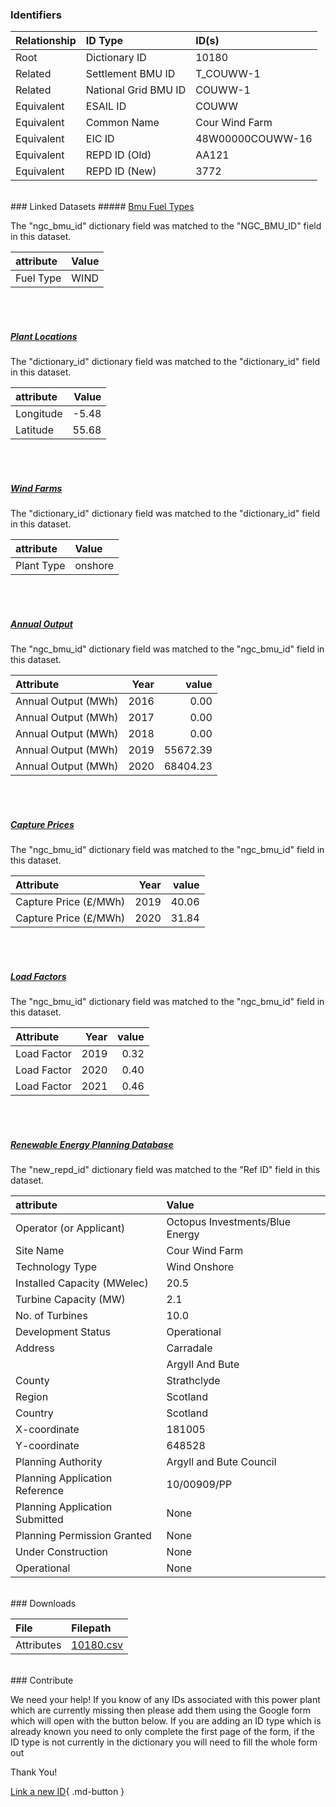 ### Identifiers

| Relationship   | ID Type              | ID(s)            |
|:---------------|:---------------------|:-----------------|
| Root           | Dictionary ID        | 10180            |
| Related        | Settlement BMU ID    | T_COUWW-1        |
| Related        | National Grid BMU ID | COUWW-1          |
| Equivalent     | ESAIL ID             | COUWW            |
| Equivalent     | Common Name          | Cour Wind Farm   |
| Equivalent     | EIC ID               | 48W00000COUWW-16 |
| Equivalent     | REPD ID (Old)        | AA121            |
| Equivalent     | REPD ID (New)        | 3772             |

<br>
### Linked Datasets
##### <a href="https://osuked.github.io/Power-Station-Dictionary/datasets/bmu-fuel-types">Bmu Fuel Types</a>



The "ngc_bmu_id" dictionary field was matched to the "NGC_BMU_ID" field in this dataset.

| attribute   | Value   |
|:------------|:--------|
| Fuel Type   | WIND    |

<br><br>
##### <a href="https://osuked.github.io/Power-Station-Dictionary/datasets/plant-locations">Plant Locations</a>



The "dictionary_id" dictionary field was matched to the "dictionary_id" field in this dataset.

| attribute   |   Value |
|:------------|--------:|
| Longitude   |   -5.48 |
| Latitude    |   55.68 |

<br><br>
##### <a href="https://osuked.github.io/Power-Station-Dictionary/datasets/wind-farms">Wind Farms</a>



The "dictionary_id" dictionary field was matched to the "dictionary_id" field in this dataset.

| attribute   | Value   |
|:------------|:--------|
| Plant Type  | onshore |

<br><br>
##### <a href="https://osuked.github.io/Power-Station-Dictionary/datasets/annual-output">Annual Output</a>



The "ngc_bmu_id" dictionary field was matched to the "ngc_bmu_id" field in this dataset.

| Attribute           |   Year |    value |
|:--------------------|-------:|---------:|
| Annual Output (MWh) |   2016 |     0.00 |
| Annual Output (MWh) |   2017 |     0.00 |
| Annual Output (MWh) |   2018 |     0.00 |
| Annual Output (MWh) |   2019 | 55672.39 |
| Annual Output (MWh) |   2020 | 68404.23 |

<br><br>
##### <a href="https://osuked.github.io/Power-Station-Dictionary/datasets/capture-prices">Capture Prices</a>



The "ngc_bmu_id" dictionary field was matched to the "ngc_bmu_id" field in this dataset.

| Attribute             |   Year |   value |
|:----------------------|-------:|--------:|
| Capture Price (£/MWh) |   2019 |   40.06 |
| Capture Price (£/MWh) |   2020 |   31.84 |

<br><br>
##### <a href="https://osuked.github.io/Power-Station-Dictionary/datasets/load-factors">Load Factors</a>



The "ngc_bmu_id" dictionary field was matched to the "ngc_bmu_id" field in this dataset.

| Attribute   |   Year |   value |
|:------------|-------:|--------:|
| Load Factor |   2019 |    0.32 |
| Load Factor |   2020 |    0.40 |
| Load Factor |   2021 |    0.46 |

<br><br>
##### <a href="https://osuked.github.io/Power-Station-Dictionary/datasets/renewable-energy-planning-database">Renewable Energy Planning Database</a>



The "new_repd_id" dictionary field was matched to the "Ref ID" field in this dataset.

| attribute                      | Value                           |
|:-------------------------------|:--------------------------------|
| Operator (or Applicant)        | Octopus Investments/Blue Energy |
| Site Name                      | Cour Wind Farm                  |
| Technology Type                | Wind Onshore                    |
| Installed Capacity (MWelec)    | 20.5                            |
| Turbine Capacity (MW)          | 2.1                             |
| No. of Turbines                | 10.0                            |
| Development Status             | Operational                     |
| Address                        | Carradale                       |
|                                | Argyll And Bute                 |
| County                         | Strathclyde                     |
| Region                         | Scotland                        |
| Country                        | Scotland                        |
| X-coordinate                   | 181005                          |
| Y-coordinate                   | 648528                          |
| Planning Authority             | Argyll and Bute Council         |
| Planning Application Reference | 10/00909/PP                     |
| Planning Application Submitted | None                            |
| Planning Permission Granted    | None                            |
| Under Construction             | None                            |
| Operational                    | None                            |


<br>
### Downloads


| File       | Filepath                                                                              |
|:-----------|:--------------------------------------------------------------------------------------|
| Attributes | [10180.csv](https://osuked.github.io/Power-Station-Dictionary/object_attrs/10180.csv) |


<br>
### Contribute

We need your help! If you know of any IDs associated with this power plant which are currently missing then please add them using the Google form which will open with the button below. If you are adding an ID type which is already known you need to only complete the first page of the form, if the ID type is not currently in the dictionary you will need to fill the whole form out

Thank You!

[Link a new ID](https://docs.google.com/forms/d/e/1FAIpQLSc5jRsQ7NgiLLXbwo9PUdwTQyuqbRwThltG56-o6NVSe7E_nw/viewform?usp=pp_url&entry.251912331=10180){ .md-button }